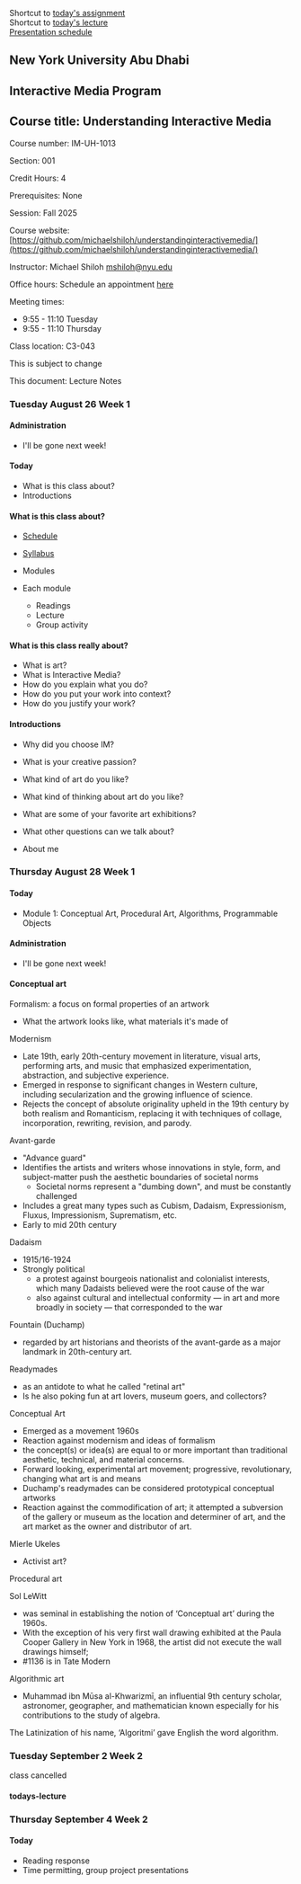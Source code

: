 Shortcut to [today's assignment](homework.md#todays-assignment)  
Shortcut to [today's lecture](lectureNotes.md#todays-lecture)  
[Presentation
schedule](tba)

## New York University Abu Dhabi  
## Interactive Media Program
## Course title: Understanding Interactive Media
Course number: IM-UH-1013  

Section: 001

Credit Hours: 4     

Prerequisites: None     

Session: Fall 2025       

Course website:
[https://github.com/michaelshiloh/understandinginteractivemedia/](https://github.com/michaelshiloh/understandinginteractivemedia/)  

Instructor: Michael Shiloh mshiloh@nyu.edu   

Office hours: Schedule an appointment [here](https://calendly.com/michaelshiloh/office_hours)

Meeting times:    
- 9:55 - 11:10 Tuesday
- 9:55 - 11:10 Thursday

Class location: C3-043

This is subject to change

This document: Lecture Notes

### Tuesday August 26 Week 1

#### Administration
- I'll be gone next week!

#### Today
- What is this class about?
- Introductions

#### What is this class about?
- [Schedule](https://docs.google.com/spreadsheets/d/1zGzVWv8EfPugCYiW7lyvZhyrRkXWa1TY/edit?gid=1040288533#gid=1040288533)
- [Syllabus](syllabus.md)

- Modules
- Each module
    - Readings
    - Lecture
    - Group activity

#### What is this class really about?

- What is art?
- What is Interactive Media?
- How do you explain what you do?
- How do you put your work into context?
- How do you justify your work?

#### Introductions

- Why did you choose IM?
- What is your creative passion?
- What kind of art do you like?
- What kind of thinking about art do you like?
- What are some of your favorite art exhibitions?
- What other questions can we talk about?

- About me

### Thursday August 28 Week 1
#### Today
- Module 1: Conceptual Art, Procedural Art, Algorithms, Programmable Objects

#### Administration
- I'll be gone next week!

#### Conceptual art 

Formalism: a focus on formal properties of an artwork
* What the artwork looks like, what materials it's made of

Modernism
* Late 19th, early 20th-century movement in literature, visual arts,
  performing arts, and music that emphasized experimentation, abstraction, and
  subjective experience.
* Emerged in response to significant changes in Western culture, including
  secularization and the growing influence of science.
* Rejects  the concept of absolute originality upheld in the 19th century by
  both realism and Romanticism, replacing it with techniques of collage,
  incorporation, rewriting, revision, and parody.

Avant-garde
* "Advance guard"
* Identifies the artists and writers whose innovations in style, form,
  and subject-matter push the aesthetic boundaries of societal norms
    * Societal norms represent a "dumbing down", and must be
      constantly challenged
* Includes a great many types such as Cubism, Dadaism, Expressionism,
  Fluxus, Impressionism, Suprematism, etc.
* Early to mid 20th century

Dadaism
* 1915/16-1924
* Strongly political
    * a protest against bourgeois nationalist and colonialist interests, which
      many Dadaists believed were the root cause of the war
    * also against cultural and intellectual conformity — in art and more
      broadly in society — that corresponded to the war

Fountain (Duchamp)
* regarded by art historians and theorists of the avant-garde as a major
  landmark in 20th-century art. 

Readymades
* as an antidote to what he called "retinal art"
* Is he also poking fun at art lovers, museum goers, and collectors?


Conceptual Art
* Emerged as a movement 1960s
* Reaction against modernism and ideas of formalism
* the concept(s) or idea(s) are equal to or more important
  than traditional aesthetic, technical, and material concerns. 
* Forward looking, experimental art movement; progressive,
  revolutionary, changing what art is and means
* Duchamp's readymades can be considered prototypical conceptual artworks
* Reaction against the commodification of art; it attempted a subversion of
  the gallery or museum as the location and determiner of art, and the art
  market as the owner and distributor of art.


Mierle Ukeles
* Activist art?

Procedural art

Sol LeWitt
* was seminal in establishing the notion of ‘Conceptual art’ during the 1960s.
* With the exception of his very first wall drawing exhibited at the Paula
  Cooper Gallery in New York in 1968, the artist did not execute the wall
  drawings himself;
* #1136 is in Tate Modern

Algorithmic art
* Muhammad ibn Mūsa al-Khwarizmī, an influential 9th century scholar,
  astronomer, geographer, and mathematician known especially for his
  contributions to the study of algebra. 

The Latinization of his name, ‘Algoritmi’ gave English the word algorithm.

### Tuesday September 2 Week 2
class cancelled

#### todays-lecture
### Thursday September 4 Week 2
#### Today
- Reading response 
- Time permitting, group project presentations

